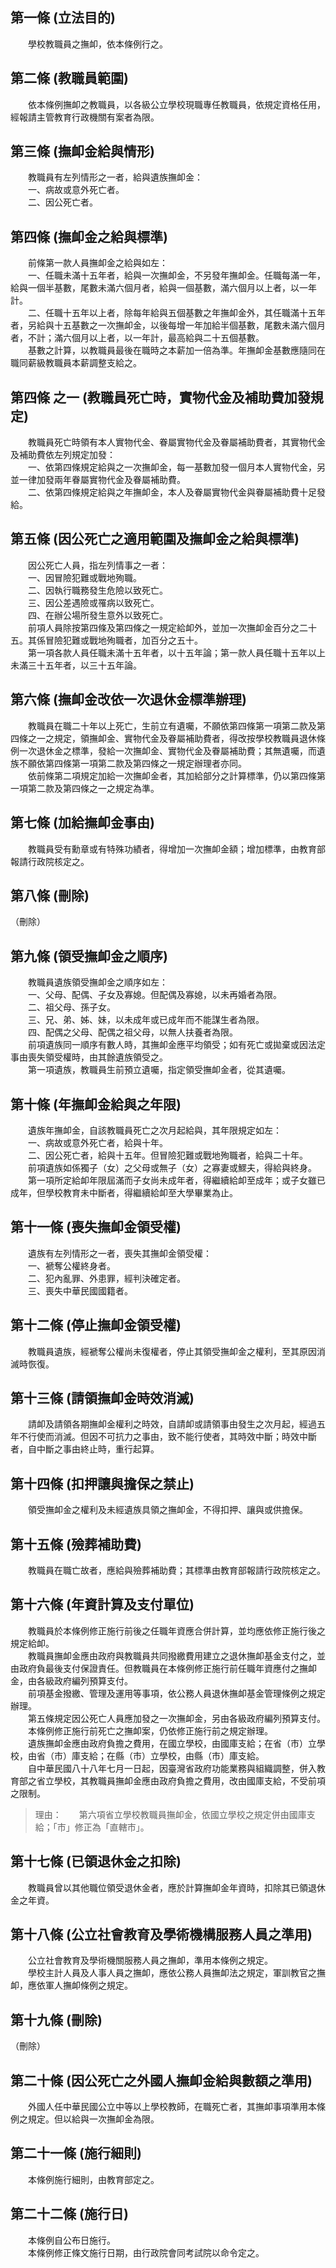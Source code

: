 第一條 (立法目的)
-----------------
　　學校教職員之撫卹，依本條例行之。  


第二條 (教職員範圍)
-------------------
　　依本條例撫卹之教職員，以各級公立學校現職專任教職員，依規定資格任用，經報請主管教育行政機關有案者為限。  


第三條 (撫卹金給與情形)
-----------------------
　　教職員有左列情形之一者，給與遺族撫卹金：  
　　一、病故或意外死亡者。  
　　二、因公死亡者。  


第四條 (撫卹金之給與標準)
-------------------------
　　前條第一款人員撫卹金之給與如左：  
　　一、任職未滿十五年者，給與一次撫卹金，不另發年撫卹金。任職每滿一年，給與一個半基數，尾數未滿六個月者，給與一個基數，滿六個月以上者，以一年計。  
　　二、任職十五年以上者，除每年給與五個基數之年撫卹金外，其任職滿十五年者，另給與十五基數之一次撫卹金，以後每增一年加給半個基數，尾數未滿六個月者，不計；滿六個月以上者，以一年計，最高給與二十五個基數。  
　　基數之計算，以教職員最後在職時之本薪加一倍為準。年撫卹金基數應隨同在職同薪級教職員本薪調整支給之。  


第四條 之一 (教職員死亡時，實物代金及補助費加發規定)
----------------------------------------------------
　　教職員死亡時領有本人實物代金、眷屬實物代金及眷屬補助費者，其實物代金及補助費依左列規定加發：  
　　一、依第四條規定給與之一次撫卹金，每一基數加發一個月本人實物代金，另並一律加發兩年眷屬實物代金及眷屬補助費。  
　　二、依第四條規定給與之年撫卹金，本人及眷屬實物代金與眷屬補助費十足發給。  


第五條 (因公死亡之適用範圍及撫卹金之給與標準)
---------------------------------------------
　　因公死亡人員，指左列情事之一者：  
　　一、因冒險犯難或戰地殉職。  
　　二、因執行職務發生危險以致死亡。  
　　三、因公差遇險或罹病以致死亡。  
　　四、在辦公場所發生意外以致死亡。  
　　前項人員除按第四條及第四條之一規定給卹外，並加一次撫卹金百分之二十五。其係冒險犯難或戰地殉職者，加百分之五十。  
　　第一項各款人員任職未滿十五年者，以十五年論；第一款人員任職十五年以上未滿三十五年者，以三十五年論。  


第六條 (撫卹金改依一次退休金標準辦理)
-------------------------------------
　　教職員在職二十年以上死亡，生前立有遺囑，不願依第四條第一項第二款及第四條之一之規定，領撫卹金、實物代金及眷屬補助費者，得改按學校教職員退休條例一次退休金之標準，發給一次撫卹金、實物代金及眷屬補助費；其無遺囑，而遺族不願依第四條第一項第二款及第四條之一規定辦理者亦同。  
　　依前條第二項規定加給一次撫卹金者，其加給部分之計算標準，仍以第四條第一項第二款及第四條之一之規定為準。  


第七條 (加給撫卹金事由)
-----------------------
　　教職員受有勳章或有特殊功績者，得增加一次撫卹金額；增加標準，由教育部報請行政院核定之。  


第八條 (刪除)
-------------
（刪除）  


第九條 (領受撫卹金之順序)
-------------------------
　　教職員遺族領受撫卹金之順序如左：  
　　一、父母、配偶、子女及寡媳。但配偶及寡媳，以未再婚者為限。  
　　二、祖父母、孫子女。  
　　三、兄、弟、姊、妹，以未成年或已成年而不能謀生者為限。  
　　四、配偶之父母、配偶之祖父母，以無人扶養者為限。  
　　前項遺族同一順序有數人時，其撫卹金應平均領受；如有死亡或拋棄或因法定事由喪失領受權時，由其餘遺族領受之。  
　　第一項遺族，教職員生前預立遺囑，指定領受撫卹金者，從其遺囑。  


第十條 (年撫卹金給與之年限)
---------------------------
　　遺族年撫卹金，自該教職員死亡之次月起給與，其年限規定如左：  
　　一、病故或意外死亡者，給與十年。  
　　二、因公死亡者，給與十五年。但冒險犯難或戰地殉職者，給與二十年。  
　　前項遺族如係獨子（女）之父母或無子（女）之寡妻或鰥夫，得給與終身。  
　　第一項所定給卹年限屆滿而子女尚未成年者，得繼續給卹至成年；或子女雖已成年，但學校教育未中斷者，得繼續給卹至大學畢業為止。  


第十一條 (喪失撫卹金領受權)
---------------------------
　　遺族有左列情形之一者，喪失其撫卹金領受權：  
　　一、褫奪公權終身者。  
　　二、犯內亂罪、外患罪，經判決確定者。  
　　三、喪失中華民國國籍者。  


第十二條 (停止撫卹金領受權)
---------------------------
　　教職員遺族，經褫奪公權尚未復權者，停止其領受撫卹金之權利，至其原因消滅時恢復。  


第十三條 (請領撫卹金時效消滅)
-----------------------------
　　請卹及請領各期撫卹金權利之時效，自請卹或請領事由發生之次月起，經過五年不行使而消滅。但因不可抗力之事由，致不能行使者，其時效中斷；時效中斷者，自中斷之事由終止時，重行起算。  


第十四條 (扣押讓與擔保之禁止)
-----------------------------
　　領受撫卹金之權利及未經遺族具領之撫卹金，不得扣押、讓與或供擔保。  


第十五條 (殮葬補助費)
---------------------
　　教職員在職亡故者，應給與殮葬補助費；其標準由教育部報請行政院核定之。  


第十六條 (年資計算及支付單位)
-----------------------------
　　教職員於本條例修正施行前後之任職年資應合併計算，並均應依修正施行後之規定給卹。  
　　教職員撫卹金應由政府與教職員共同撥繳費用建立之退休撫卹基金支付之，並由政府負最後支付保證責任。但教職員在本條例修正施行前任職年資應付之撫卹金，由各級政府編列預算支付。  
　　前項基金撥繳、管理及運用等事項，依公務人員退休撫卹基金管理條例之規定辦理。  
　　第五條規定因公死亡人員應加發之一次撫卹金，另由各級政府編列預算支付。  
　　本條例修正施行前死亡之撫卹案，仍依修正施行前之規定辦理。  
　　遺族撫卹金應由政府負擔之費用，在國立學校，由國庫支給；在省（市）立學校，由省（市）庫支給；在縣（市）立學校，由縣（市）庫支給。  
　　自中華民國八十八年七月一日起，因臺灣省政府功能業務與組織調整，併入教育部之省立學校，其教職員撫卹金應由政府負擔之費用，改由國庫支給，不受前項之限制。  
> 理由：　　第六項省立學校教職員撫卹金，依國立學校之規定併由國庫支給；「市」修正為「直轄市」。



第十七條 (已領退休金之扣除)
---------------------------
　　教職員曾以其他職位領受退休金者，應於計算撫卹金年資時，扣除其已領退休金之年資。  


第十八條 (公立社會教育及學術機構服務人員之準用)
-----------------------------------------------
　　公立社會教育及學術機關服務人員之撫卹，準用本條例之規定。  
　　學校主計人員及人事人員之撫卹，應依公務人員撫卹法之規定，軍訓教官之撫卹，應依軍人撫卹條例之規定。  


第十九條 (刪除)
---------------
（刪除）  


第二十條 (因公死亡之外國人撫卹金給與數額之準用)
-----------------------------------------------
　　外國人任中華民國公立中等以上學校教師，在職死亡者，其撫卹事項準用本條例之規定。但以給與一次撫卹金為限。  


第二十一條 (施行細則)
---------------------
　　本條例施行細則，由教育部定之。  


第二十二條 (施行日)
-------------------
　　本條例自公布日施行。  
　　本條例修正條文施行日期，由行政院會同考試院以命令定之。